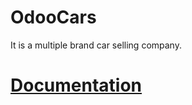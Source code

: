# OdooCars
It is a multiple brand car selling company.
<h1><a href="https://docs.google.com/document/d/1yTwUtJdDdU2YEOvxz3N82-73m68pJjcGGvauA8m3xXg/edit?usp=sharing" target="_blank">Documentation</a></h1>
